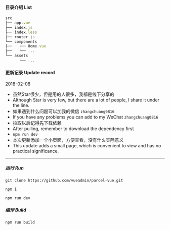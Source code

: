 #### 目录介绍 List
```js
src
├── app.vue
├── index.js
├── index.less
├── router.js
└── components
├──   ├── Home.vue
├──   └── ...
└── assets
      └── ...
```


#### 更新记录 Update record

2018-02-08

- 虽然Star很少，但是用的人很多，我都是线下分享的
- Although Star is very few, but there are a lot of people, I share it under the line.
- 如果遇到什么问题可以加我的微信 `zhangchuang0816`
- If you have any problems you can add to my WeChat `zhangchuang0816`
- 拉取以后记得先下载依赖
- After pulling, remember to download the dependency first
- `npm run dev`
- 本次更新添加一个小页面，方便查看，没有什么实际意义
- This update adds a small page, which is convenient to view and has no practical significance.

---

##### 运行 Run
```
git clone https://github.com/vueadmin/parcel-vue.git

npm i

npm run dev
```

##### 编译 Build
```
npm run build
```